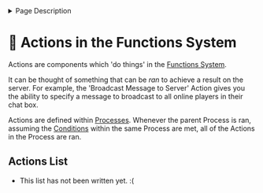 <details>
<summary>Page Description</summary>
This page lists and describes the various Actions which are available in LevelledMobs' "Functions System".
</details>

# 🔁 Actions in the Functions System

Actions are components which 'do things' in the [Functions System](functions.md).

It can be thought of something that can be *ran* to achieve a result on the server.  For example, the 'Broadcast Message to Server' Action gives you the ability to specify a message to broadcast to all online players in their chat box.

Actions are defined within [Processes](functions.md#Processes). Whenever the parent Process is ran, assuming the [Conditions](conditions.md) within the same Process are met, all of the Actions in the Process are ran.  

## Actions List

- This list has not been written yet. :(
